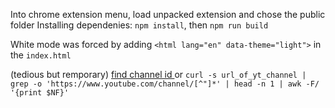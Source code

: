 Into chrome extension menu, load unpacked extension and chose the public folder
Installing dependenies: `npm install`, then `npm run build`

White mode was forced by adding `<html lang="en" data-theme="light">` in the `index.html`

(tedious but remporary) [find channel id ](https://mixedanalytics.com/blog/find-a-youtube-channel-id/) or
`curl -s url_of_yt_channel | grep -o 'https://www.youtube.com/channel/[^"]*' | head -n 1 | awk -F/ '{print $NF}'`